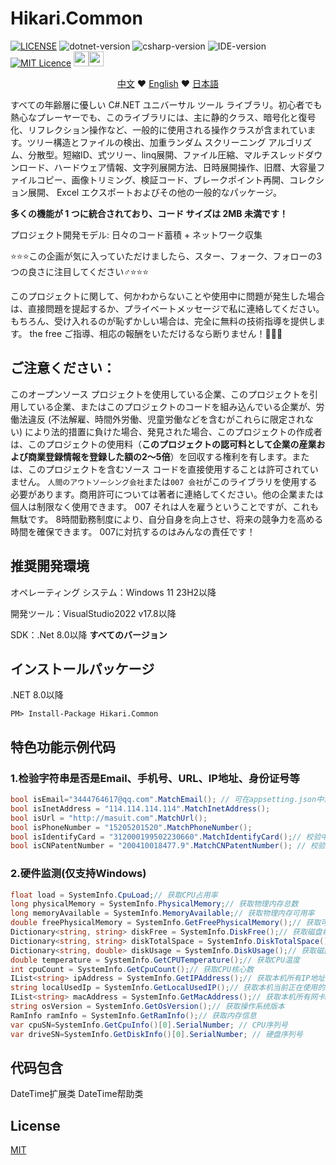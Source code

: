 # Hikari.Common
[![LICENSE](https://img.shields.io/badge/license-Anti%20996-blue.svg)](https://github.com/996icu/996.ICU/blob/master/LICENSE)
<img alt="dotnet-version" src="https://img.shields.io/badge/.net-%3E%3D8.0-blue.svg"></img>
<img alt="csharp-version" src="https://img.shields.io/badge/C%23-latest-blue.svg"></img>
<img alt="IDE-version" src="https://img.shields.io/badge/IDE-vs2022-blue.svg"></img>
[![MIT Licence](https://img.shields.io/badge/license-MIT-blue.svg)](https://opensource.org/licenses/mit-license.php)
<a href="https://github.com/LoveHikari/friendly_csharp_common"><img src="https://upload.wikimedia.org/wikipedia/commons/thumb/9/95/Font_Awesome_5_brands_github.svg/54px-Font_Awesome_5_brands_github.svg.png" height="24"><img src="https://upload.wikimedia.org/wikipedia/commons/thumb/2/29/GitHub_logo_2013.svg/128px-GitHub_logo_2013.svg.png" height="24"></a>

<p align="center">
    <a href="https://github.com/LoveHikari/friendly_csharp_common/blob/master/README.md">中文</a>
    ❤
    <a href="https://github.com/LoveHikari/friendly_csharp_common/blob/master/README.en.md">English</a>
	❤
    <a href="https://github.com/LoveHikari/friendly_csharp_common/blob/master/README.jp.md">日本語</a>
</p>

すべての年齢層に優しい C#.NET ユニバーサル ツール ライブラリ。初心者でも熱心なプレーヤーでも、このライブラリには、主に静的クラス、暗号化と復号化、リフレクション操作など、一般的に使用される操作クラスが含まれています。ツリー構造とファイルの検出、加重ランダム スクリーニング アルゴリズム、分散型。短縮ID、式ツリー、linq展開、ファイル圧縮、マルチスレッドダウンロード、ハードウェア情報、文字列展開方法、日時展開操作、旧暦、大容量ファイルコピー、画像トリミング、検証コード、ブレークポイント再開、コレクション展開、 Excel エクスポートおよびその他の一般的なパッケージ。

**多くの機能が 1 つに統合されており、コード サイズは 2MB 未満です！**

プロジェクト開発モデル: 日々のコード蓄積 + ネットワーク収集

⭐⭐⭐この企画が気に入っていただけましたら、スター、フォーク、フォローの3つの良さに注目してください♂⭐⭐⭐

このプロジェクトに関して、何かわからないことや使用中に問題が発生した場合は、直接問題を提起するか、プライベートメッセージで私に連絡してください。もちろん、受け入れるのが恥ずかしい場合は、完全に無料の技術指導を提供します。 the free ご指導、相応の報酬をいただけるなら断りません！🤣🤣🤣

## ご注意ください：
このオープンソース プロジェクトを使用している企業、このプロジェクトを引用している企業、またはこのプロジェクトのコードを組み込んでいる企業が、労働法違反 (不法解雇、時間外労働、児童労働などを含むがこれらに限定されない) により法的措置に負けた場合、発見された場合、このプロジェクトの作成者は、このプロジェクトの使用料（**このプロジェクトの認可料として企業の産業および商業登録情報を登録した額の2～5倍**）を回収する権利を有します。または、このプロジェクトを含むソース コードを直接使用することは許可されていません。 `人間のアウトソーシング会社`または`007 会社`がこのライブラリを使用する必要があります。商用許可については著者に連絡してください。他の企業または個人は制限なく使用できます。 007 それは人を雇うということですが、これも無駄です。 8時間勤務制度により、自分自身を向上させ、将来の競争力を高める時間を確保できます。 007に対抗するのはみんなの責任です！

## 推奨開発環境
オペレーティング システム：Windows 11 23H2以降

開発ツール：VisualStudio2022 v17.8以降

SDK：.Net 8.0以降 **すべてのバージョン**

## インストールパッケージ
.NET 8.0以降
```shell
PM> Install-Package Hikari.Common
```

## 特色功能示例代码
### 1.检验字符串是否是Email、手机号、URL、IP地址、身份证号等
```csharp
bool isEmail="3444764617@qq.com".MatchEmail(); // 可在appsetting.json中添加EmailDomainWhiteList和EmailDomainBlockList配置邮箱域名黑白名单，逗号分隔，如"EmailDomainBlockList": "^\\w{1,5}@qq.com,^\\w{1,5}@163.com,^\\w{1,5}@gmail.com,^\\w{1,5}@outlook.com",
bool isInetAddress = "114.114.114.114".MatchInetAddress();
bool isUrl = "http://masuit.com".MatchUrl();
bool isPhoneNumber = "15205201520".MatchPhoneNumber();
bool isIdentifyCard = "312000199502230660".MatchIdentifyCard();// 校验中国大陆身份证号
bool isCNPatentNumber = "200410018477.9".MatchCNPatentNumber(); // 校验中国专利申请号或专利号，是否带校验位，校验位前是否带“.”，都可以校验，待校验的号码前不要带CN、ZL字样的前缀
```

### 2.硬件监测(仅支持Windows)
```csharp
float load = SystemInfo.CpuLoad;// 获取CPU占用率
long physicalMemory = SystemInfo.PhysicalMemory;// 获取物理内存总数
long memoryAvailable = SystemInfo.MemoryAvailable;// 获取物理内存可用率
double freePhysicalMemory = SystemInfo.GetFreePhysicalMemory();// 获取可用物理内存
Dictionary<string, string> diskFree = SystemInfo.DiskFree();// 获取磁盘每个分区可用空间
Dictionary<string, string> diskTotalSpace = SystemInfo.DiskTotalSpace();// 获取磁盘每个分区总大小
Dictionary<string, double> diskUsage = SystemInfo.DiskUsage();// 获取磁盘每个分区使用率
double temperature = SystemInfo.GetCPUTemperature();// 获取CPU温度
int cpuCount = SystemInfo.GetCpuCount();// 获取CPU核心数
IList<string> ipAddress = SystemInfo.GetIPAddress();// 获取本机所有IP地址
string localUsedIp = SystemInfo.GetLocalUsedIP();// 获取本机当前正在使用的IP地址
IList<string> macAddress = SystemInfo.GetMacAddress();// 获取本机所有网卡mac地址
string osVersion = SystemInfo.GetOsVersion();// 获取操作系统版本
RamInfo ramInfo = SystemInfo.GetRamInfo();// 获取内存信息
var cpuSN=SystemInfo.GetCpuInfo()[0].SerialNumber; // CPU序列号
var driveSN=SystemInfo.GetDiskInfo()[0].SerialNumber; // 硬盘序列号
```

## 代码包含
DateTime扩展类
DateTime帮助类

## License
[MIT](https://github.com/LoveHikari/friendly_csharp_common/blob/master/LICENSE)
